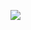         ![](https://cdn.discordapp.com/attachments/486915002037436428/842023916658753576/LuisPic.gif)
